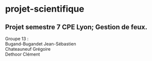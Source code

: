 # projet-scientifique
## Projet semestre 7 CPE Lyon; Gestion de feux.

<p>Groupe 13 :<br>
Bugand-Bugandet Jean-Sébastien<br>
Chateauneuf Grégoire<br>
Dethoor Clément</P>
